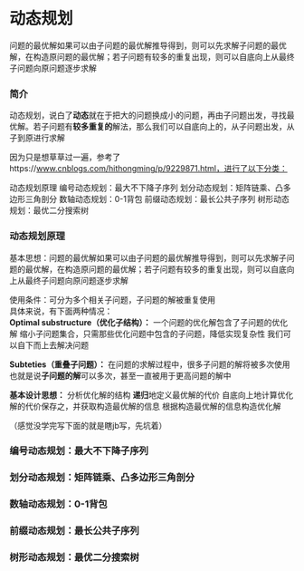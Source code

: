 # 动态规划  
问题的最优解如果可以由子问题的最优解推导得到，则可以先求解子问题的最优解，在构造原问题的最优解；若子问题有较多的重复出现，则可以自底向上从最终子问题向原问题逐步求解    

### 简介
动态规划，说白了**动态**就在于把大的问题换成小的问题，再由子问题出发，寻找最优解。若子问题有**较多重复的**解法，那么我们可以自底向上的，从子问题出发，从子到原进行求解  

因为只是想草草过一遍，参考了https://www.cnblogs.com/hithongming/p/9229871.html，进行了以下分类：  

动态规划原理
编号动态规划：最大不下降子序列
划分动态规划：矩阵链乘、凸多边形三角剖分
数轴动态规划：0-1背包
前缀动态规划：最长公共子序列
树形动态规划：最优二分搜索树

### 动态规划原理
基本思想：问题的最优解如果可以由子问题的最优解推导得到，则可以先求解子问题的最优解，在构造原问题的最优解；若子问题有较多的重复出现，则可以自底向上从最终子问题向原问题逐步求解  

使用条件：可分为多个相关子问题，子问题的解被重复使用    
具体来说，有下面两种情况：  
**Optimal substructure（优化子结构）：**
    一个问题的优化解包含了子问题的优化解
    缩小子问题集合，只需那些优化问题中包含的子问题，降低实现复杂性
    我们可以自下而上去解决问题

**Subteties（重叠子问题）：**
    在问题的求解过程中，很多子问题的解将被多次使用  
    也就是说**子问题的解**可以多次，甚至一直被用于更高问题的解中

**基本设计思想：**
    分析优化解的结构
    **递归**地定义最优解的代价
    自底向上地计算优化解的代价保存之，并获取构造最优解的信息
    根据构造最优解的信息构造优化解

（感觉没学完写下面的就是瞎jb写，先坑着）

### 编号动态规划：最大不下降子序列
### 划分动态规划：矩阵链乘、凸多边形三角剖分
### 数轴动态规划：0-1背包
### 前缀动态规划：最长公共子序列
### 树形动态规划：最优二分搜索树
